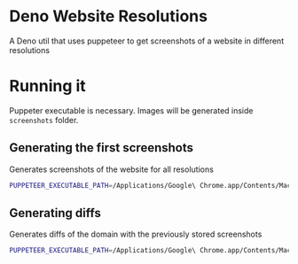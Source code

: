 # Deno Website Resolutions

A Deno util that uses puppeteer to get screenshots of a website in different resolutions

# Running it

Puppeter executable is necessary. Images will be generated inside `screenshots` folder.

## Generating the first screenshots

Generates screenshots of the website for all resolutions

```bash
PUPPETEER_EXECUTABLE_PATH=/Applications/Google\ Chrome.app/Contents/MacOS/Google\ Chrome deno run --allow-read --allow-write --allow-net --allow-env --allow-run --unstable mod.ts https://mywebsite.com
```

## Generating diffs

Generates diffs of the domain with the previously stored screenshots

```bash
PUPPETEER_EXECUTABLE_PATH=/Applications/Google\ Chrome.app/Contents/MacOS/Google\ Chrome deno run --allow-read --allow-write --allow-net --allow-env --allow-run --unstable mod.ts https://mywebsite.com --diff
```
